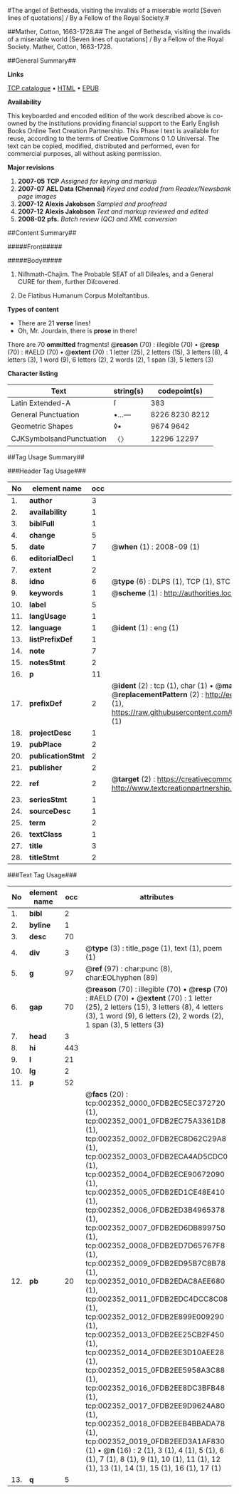 #The angel of Bethesda, visiting the invalids of a miserable world [Seven lines of quotations] / By a Fellow of the Royal Society.#

##Mather, Cotton, 1663-1728.##
The angel of Bethesda, visiting the invalids of a miserable world [Seven lines of quotations] / By a Fellow of the Royal Society.
Mather, Cotton, 1663-1728.

##General Summary##

**Links**

[TCP catalogue](http://www.ota.ox.ac.uk/tcp/)  • 
[HTML](http://tei.it.ox.ac.uk/tcp/Texts-HTML/free/N01/N01982.html)  • 
[EPUB](http://tei.it.ox.ac.uk/tcp/Texts-EPUB/free/N01/N01982.epub)

**Availability**

This keyboarded and encoded edition of the
	       work described above is co-owned by the institutions
	       providing financial support to the Early English Books
	       Online Text Creation Partnership. This Phase I text is
	       available for reuse, according to the terms of Creative
	       Commons 0 1.0 Universal. The text can be copied,
	       modified, distributed and performed, even for
	       commercial purposes, all without asking permission.

**Major revisions**

1. __2007-05__ __TCP__ *Assigned for keying and markup*
1. __2007-07__ __AEL Data (Chennai)__ *Keyed and coded from Readex/Newsbank page images*
1. __2007-12__ __Alexis Jakobson__ *Sampled and proofread*
1. __2007-12__ __Alexis Jakobson__ *Text and markup reviewed and edited*
1. __2008-02__ __pfs.__ *Batch review (QC) and XML conversion*

##Content Summary##

#####Front#####

#####Body#####

1. Niſhmath-Chajim. The Probable SEAT of all Diſeaſes, and a General CURE for them, further Diſcovered.

1. De Flatibus Humanum Corpus Moleſtantibus.

**Types of content**

  * There are 21 **verse** lines!
  * Oh, Mr. Jourdain, there is **prose** in there!

There are 70 **ommitted** fragments! 
 @__reason__ (70) : illegible (70)  •  @__resp__ (70) : #AELD (70)  •  @__extent__ (70) : 1 letter (25), 2 letters (15), 3 letters (8), 4 letters (3), 1 word (9), 6 letters (2), 2 words (2), 1 span (3), 5 letters (3)

**Character listing**


|Text|string(s)|codepoint(s)|
|---|---|---|
|Latin Extended-A|ſ|383|
|General Punctuation|•…—|8226 8230 8212|
|Geometric Shapes|◊▪|9674 9642|
|CJKSymbolsandPunctuation|〈〉|12296 12297|

##Tag Usage Summary##

###Header Tag Usage###

|No|element name|occ|attributes|
|---|---|---|---|
|1.|__author__|3||
|2.|__availability__|1||
|3.|__biblFull__|1||
|4.|__change__|5||
|5.|__date__|7| @__when__ (1) : 2008-09 (1)|
|6.|__editorialDecl__|1||
|7.|__extent__|2||
|8.|__idno__|6| @__type__ (6) : DLPS (1), TCP (1), STC (1), NOTIS (1), IMAGE-SET (1), EVANS-CITATION (1)|
|9.|__keywords__|1| @__scheme__ (1) : http://authorities.loc.gov/ (1)|
|10.|__label__|5||
|11.|__langUsage__|1||
|12.|__language__|1| @__ident__ (1) : eng (1)|
|13.|__listPrefixDef__|1||
|14.|__note__|7||
|15.|__notesStmt__|2||
|16.|__p__|11||
|17.|__prefixDef__|2| @__ident__ (2) : tcp (1), char (1)  •  @__matchPattern__ (2) : ([0-9\-]+):([0-9IVX]+) (1), (.+) (1)  •  @__replacementPattern__ (2) : http://eebo.chadwyck.com/downloadtiff?vid=$1&page=$2 (1), https://raw.githubusercontent.com/textcreationpartnership/Texts/master/tcpchars.xml#$1 (1)|
|18.|__projectDesc__|1||
|19.|__pubPlace__|2||
|20.|__publicationStmt__|2||
|21.|__publisher__|2||
|22.|__ref__|2| @__target__ (2) : https://creativecommons.org/publicdomain/zero/1.0/ (1), http://www.textcreationpartnership.org/docs/. (1)|
|23.|__seriesStmt__|1||
|24.|__sourceDesc__|1||
|25.|__term__|2||
|26.|__textClass__|1||
|27.|__title__|3||
|28.|__titleStmt__|2||


###Text Tag Usage###

|No|element name|occ|attributes|
|---|---|---|---|
|1.|__bibl__|2||
|2.|__byline__|1||
|3.|__desc__|70||
|4.|__div__|3| @__type__ (3) : title_page (1), text (1), poem (1)|
|5.|__g__|97| @__ref__ (97) : char:punc (8), char:EOLhyphen (89)|
|6.|__gap__|70| @__reason__ (70) : illegible (70)  •  @__resp__ (70) : #AELD (70)  •  @__extent__ (70) : 1 letter (25), 2 letters (15), 3 letters (8), 4 letters (3), 1 word (9), 6 letters (2), 2 words (2), 1 span (3), 5 letters (3)|
|7.|__head__|3||
|8.|__hi__|443||
|9.|__l__|21||
|10.|__lg__|2||
|11.|__p__|52||
|12.|__pb__|20| @__facs__ (20) : tcp:002352_0000_0FDB2EC5EC372720 (1), tcp:002352_0001_0FDB2EC75A3361D8 (1), tcp:002352_0002_0FDB2EC8D62C29A8 (1), tcp:002352_0003_0FDB2ECA4AD5CDC0 (1), tcp:002352_0004_0FDB2ECE90672090 (1), tcp:002352_0005_0FDB2ED1CE48E410 (1), tcp:002352_0006_0FDB2ED3B4965378 (1), tcp:002352_0007_0FDB2ED6DB899750 (1), tcp:002352_0008_0FDB2ED7D65767F8 (1), tcp:002352_0009_0FDB2ED95B7C8B78 (1), tcp:002352_0010_0FDB2EDAC8AEE680 (1), tcp:002352_0011_0FDB2EDC4DCC8C08 (1), tcp:002352_0012_0FDB2E899E009290 (1), tcp:002352_0013_0FDB2EE25CB2F450 (1), tcp:002352_0014_0FDB2EE3D10AEE28 (1), tcp:002352_0015_0FDB2EE5958A3C88 (1), tcp:002352_0016_0FDB2EE8DC3BFB48 (1), tcp:002352_0017_0FDB2EE9D9624A80 (1), tcp:002352_0018_0FDB2EEB4BBADA78 (1), tcp:002352_0019_0FDB2EED3A1AF830 (1)  •  @__n__ (16) : 2 (1), 3 (1), 4 (1), 5 (1), 6 (1), 7 (1), 8 (1), 9 (1), 10 (1), 11 (1), 12 (1), 13 (1), 14 (1), 15 (1), 16 (1), 17 (1)|
|13.|__q__|5||

